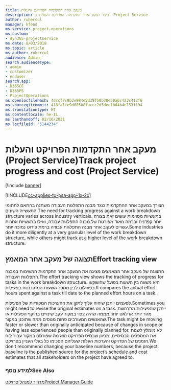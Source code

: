 ```yaml
---
title: מעקב אחר התקדמות הפרויקט והעלות
description: כיצד לעקוב אחר התקדמות הפרויקט והעלות ב- Project Service
author: ruhercul
manager: kfend
ms.service: project-operations
ms.custom:
- dyn365-projectservice
ms.date: 8/03/2018
ms.topic: article
ms.author: ruhercul
audience: Admin
search.audienceType:
- admin
- customizer
- enduser
search.app:
- D365CE
- D365PS
- ProjectOperations
ms.openlocfilehash: 4dccf7c9b3e994e5d39f50b38e50a6c423c412f6
ms.sourcegitcommit: 418fa1fe9d605b8faccc2d5dee1b04b4e753f194
ms.translationtype: HT
ms.contentlocale: he-IL
ms.lasthandoff: 02/10/2021
ms.locfileid: "5144234"
---
```

# <a name="track-project-progress-and-cost-project-service"></a><span data-ttu-id="101a8-103">מעקב אחר התקדמות הפרויקט והעלות (Project Service)</span><span class="sxs-lookup"><span data-stu-id="101a8-103">Track project progress and cost (Project Service)</span></span>

[!include [banner](../includes/psa-now-project-operations.md)]

[!INCLUDE[cc-applies-to-psa-app-1x-2x](../includes/cc-applies-to-psa-app-1x-2x.md)]

<span data-ttu-id="101a8-104">הצורך במעקב אחר ההתקדמות כנגד מבנה התפלגות העבודה משתנה בהתאם לתחומי התעשייה השונים.</span><span class="sxs-lookup"><span data-stu-id="101a8-104">The need for tracking progress against a work breakdown structure varies across industry verticals.</span></span> <span data-ttu-id="101a8-105">בתעשיות מסוימות עושים זאת בצורה יותר קפדנית וברמה מאוד מפורטת של מבנה התפלגות עבודה, ואילו בתעשיות אחרות עשויים לעקוב אחר מבנה התפלגות עבודה ברמת פירוט נמוכה יותר.</span><span class="sxs-lookup"><span data-stu-id="101a8-105">Some industries do it more diligently at a very granular level of the work breakdown structure, while others might track at a higher level of the work breakdown structure.</span></span>  
  
## <a name="effort-tracking-view"></a><span data-ttu-id="101a8-106">תצוגה של מעקב אחר המאמץ</span><span class="sxs-lookup"><span data-stu-id="101a8-106">Effort tracking view</span></span>  
<span data-ttu-id="101a8-107">התצוגה של מעקב אחר המאמצים מציגה את המעקב אחר התקדמות המשימות במבנה התפלגות העבודה.</span><span class="sxs-lookup"><span data-stu-id="101a8-107">The effort tracking view shows the tracking of progress for tasks in the work breakdown structure.</span></span> <span data-ttu-id="101a8-108">היא משווה בין השעות בפועל שהושקעו בפעילות לבין מספר השעות המתוכננות בפעילות.</span><span class="sxs-lookup"><span data-stu-id="101a8-108">It compares the actual effort hours spent against a task till date to the planned effort hours on a task.</span></span>  
  
<span data-ttu-id="101a8-109">לפעמים ייתכן שיהיה עליך לתקן את ההערכות המקוריות של הפעילות.</span><span class="sxs-lookup"><span data-stu-id="101a8-109">Sometimes you might need to revise the original estimates on a task.</span></span> <span data-ttu-id="101a8-110">ייתכן שהפעילות מתרחשת מהר יותר או לאט יותר מממה שהיה צפוי במקור עקב שינויים בהיקף הפעילות או שהאנשים המעורבים פחות מנוסים ממה שתוכנן במקור.</span><span class="sxs-lookup"><span data-stu-id="101a8-110">The task might be moving faster or slower than originally anticipated because of changes in scope or having less experienced people than originally planned for.</span></span> <span data-ttu-id="101a8-111">לא מומלץ לשנות את המספרים הבסיסיים, מכיוון שבסיס הפרויקט הוא מה שפורסם במקור עבור לוח הזמנים של הפרויקט והערכות העלות שעליהם הסכימו כל בעלי העניין בפרויקט.</span><span class="sxs-lookup"><span data-stu-id="101a8-111">We don't recommend changing your baseline numbers, because the project baseline is the published source for the project’s schedule and cost estimates that all stakeholders on the project have agreed to.</span></span>  
  
### <a name="see-also"></a><span data-ttu-id="101a8-112">למידע נוסף</span><span class="sxs-lookup"><span data-stu-id="101a8-112">See Also</span></span>  
 [<span data-ttu-id="101a8-113">מדריך למנהל פרויקט</span><span class="sxs-lookup"><span data-stu-id="101a8-113">Project Manager Guide</span></span>](../psa/project-manager-guide.md)
